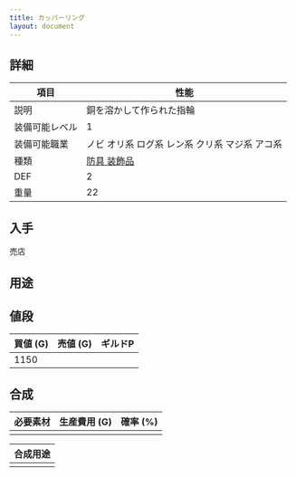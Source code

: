 ```yaml
---
title: カッパーリング
layout: document
---
```

## 詳細


|項目|性能|
|---|---|
|説明|銅を溶かして作られた指輪|
|装備可能レベル|1|
|装備可能職業|ノビ オリ系 ログ系 レン系 クリ系 マジ系 アコ系|
|種類|[防具 装飾品](防具(装飾品))|
|DEF|2|
|重量|22|

## 入手

売店

## 用途


## 値段


|買値 (G)|売値 (G)|ギルドP|
|---|---|---|
|1150|||

## 合成


|必要素材|生産費用 (G)|確率 (%)|
|---|---|---|
||||


|合成用途|
|---|
||
